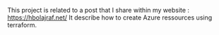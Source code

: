 This project is related to a post that I share within my website : https://hbolajraf.net/
It describe how to create Azure ressources using terraform.
